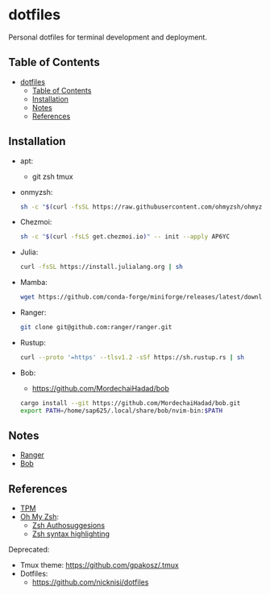 # dotfiles

Personal dotfiles for terminal development and deployment.

## Table of Contents

- [dotfiles](#dotfiles)
  - [Table of Contents](#table-of-contents)
  - [Installation](#installation)
  - [Notes](#notes)
  - [References](#references)

## Installation

- apt:
  - git zsh tmux
- onmyzsh:

    ```sh
    sh -c "$(curl -fsSL https://raw.githubusercontent.com/ohmyzsh/ohmyzsh/master/tools/install.sh)"
    ```

- Chezmoi:

    ```sh
    sh -c "$(curl -fsLS get.chezmoi.io)" -- init --apply AP6YC
    ```

- Julia:

    ```sh
    curl -fsSL https://install.julialang.org | sh
    ```

- Mamba:

    ```sh
    wget https://github.com/conda-forge/miniforge/releases/latest/download/Miniforge3-Linux-x86_64.sh
    ```

- Ranger:

    ```sh
    git clone git@github.com:ranger/ranger.git

    ```

- Rustup:

  ```sh
  curl --proto '=https' --tlsv1.2 -sSf https://sh.rustup.rs | sh
  ```

- Bob:
  - https://github.com/MordechaiHadad/bob

  ```sh
  cargo install --git https://github.com/MordechaiHadad/bob.git
  export PATH=/home/sap625/.local/share/bob/nvim-bin:$PATH
  ```

## Notes

[ranger]: https://github.com/ranger/ranger
[bob]: https://github.com/MordechaiHadad/bob

- [Ranger][ranger]
- [Bob][bob]

## References

[tpm]: https://github.com/tmux-plugins/tpm
[ohmyzsh]: https://github.com/ohmyzsh/ohmyzsh
[zshauto]: https://github.com/zsh-users/zsh-autosuggestions
[zshsyntax]: https://github.com/zsh-users/zsh-syntax-highlighting

- [TPM][tpm]
- [Oh My Zsh][ohmyzsh]:
  - [Zsh Authosuggesions][zshauto]
  - [Zsh syntax highlighting][zshsyntax]

Deprecated:

- Tmux theme: https://github.com/gpakosz/.tmux
- Dotfiles:
  - https://github.com/nicknisi/dotfiles
